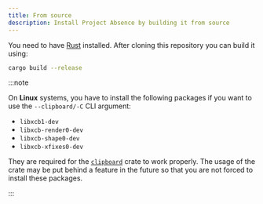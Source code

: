 ```yaml
---
title: From source
description: Install Project Absence by building it from source
---
```


You need to have [Rust](https://rustup.rs) installed. After cloning this repository you can build it using:

```bash
cargo build --release
```

:::note

On **Linux** systems, you have to install the following packages if you want to use the `--clipboard/-C` CLI argument:

- `libxcb1-dev`
- `libxcb-render0-dev`
- `libxcb-shape0-dev`
- `libxcb-xfixes0-dev`

They are required for the [`clipboard`](https://crates.io/crates/clipboard) crate to work properly. The usage of the crate may be put behind a feature in the future so that you are not forced to install these packages.

:::
